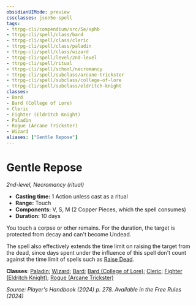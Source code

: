 ```yaml
---
obsidianUIMode: preview
cssclasses: json5e-spell
tags:
- ttrpg-cli/compendium/src/5e/xphb
- ttrpg-cli/spell/class/bard
- ttrpg-cli/spell/class/cleric
- ttrpg-cli/spell/class/paladin
- ttrpg-cli/spell/class/wizard
- ttrpg-cli/spell/level/2nd-level
- ttrpg-cli/spell/ritual
- ttrpg-cli/spell/school/necromancy
- ttrpg-cli/spell/subclass/arcane-trickster
- ttrpg-cli/spell/subclass/college-of-lore
- ttrpg-cli/spell/subclass/eldritch-knight
classes:
- Bard
- Bard (College of Lore)
- Cleric
- Fighter (Eldritch Knight)
- Paladin
- Rogue (Arcane Trickster)
- Wizard
aliases: ["Gentle Repose"]
---
```

# Gentle Repose
*2nd-level, Necromancy (ritual)*  


- **Casting time:** 1 Action unless cast as a ritual
- **Range:** Touch
- **Components:** V, S, M (2 Copper Pieces, which the spell consumes)
- **Duration:** 10 days

You touch a corpse or other remains. For the duration, the target is protected from decay and can't become Undead.

The spell also effectively extends the time limit on raising the target from the dead, since days spent under the influence of this spell don't count against the time limit of spells such as [Raise Dead](Misc%20Files/CLI/compendium/spells/raise-dead-xphb.md).

**Classes**: [Paladin](Misc%20Files/CLI/compendium/lists/list-spells-classes-paladin.md); [Wizard](Misc%20Files/CLI/compendium/lists/list-spells-classes-wizard.md); [Bard](Misc%20Files/CLI/compendium/lists/list-spells-classes-bard.md); [Bard (College of Lore)](Misc%20Files/CLI/compendium/lists/list-spells-classes-bard-xphb-college-of-lore-xphb.md "subclass=XPHB;class=XPHB"); [Cleric](Misc%20Files/CLI/compendium/lists/list-spells-classes-cleric.md); [Fighter (Eldritch Knight)](Misc%20Files/CLI/compendium/lists/list-spells-classes-fighter-xphb-eldritch-knight-xphb.md "subclass=XPHB;class=XPHB"); [Rogue (Arcane Trickster)](Misc%20Files/CLI/compendium/lists/list-spells-classes-rogue-xphb-arcane-trickster-xphb.md "subclass=XPHB;class=XPHB")

*Source: Player's Handbook (2024) p. 278. Available in the Free Rules (2024)*